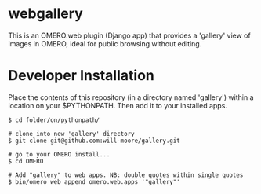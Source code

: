 webgallery
==========

This is an OMERO.web plugin (Django app) that provides a 'gallery' view of images in OMERO, ideal for public browsing without editing.


Developer Installation
======================


Place the contents of this repository (in a directory named 'gallery') within a
location on your $PYTHONPATH. Then add it to your installed apps.

    $ cd folder/on/pythonpath/

    # clone into new 'gallery' directory
    $ git clone git@github.com:will-moore/gallery.git

    # go to your OMERO install...
    $ cd OMERO

    # Add "gallery" to web apps. NB: double quotes within single quotes
    $ bin/omero web append omero.web.apps '"gallery"'

